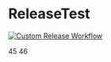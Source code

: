 # ReleaseTest

[![Custom Release Workflow](https://github.com/JeroenBL/ReleaseTest/actions/workflows/workflow.yml/badge.svg)](https://github.com/JeroenBL/ReleaseTest/actions/workflows/workflow.yml)

45
46
